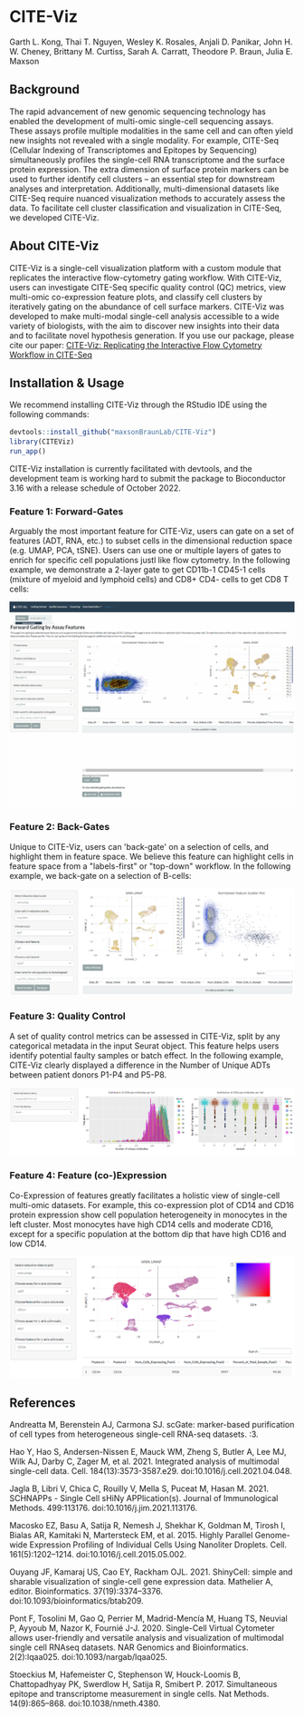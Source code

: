 # CITE-Viz

Garth L. Kong, Thai T. Nguyen, Wesley K. Rosales, Anjali D. Panikar, John H. W. Cheney, Brittany M. Curtiss, Sarah A. Carratt, Theodore P. Braun, Julia E. Maxson

## Background

The rapid advancement of new genomic sequencing technology has enabled the development of multi-omic single-cell sequencing assays. These assays profile multiple modalities in the same cell and can often yield new insights not revealed with a single modality. For example, CITE-Seq (Cellular Indexing of Transcriptomes and Epitopes by Sequencing) simultaneously profiles the single-cell RNA transcriptome and the surface protein expression. The extra dimension of surface protein markers can be used to further identify cell clusters – an essential step for downstream analyses and interpretation. Additionally, multi-dimensional datasets like CITE-Seq require nuanced visualization methods to accurately assess the data. To facilitate cell cluster classification and visualization in CITE-Seq, we developed CITE-Viz. 

## About CITE-Viz

CITE-Viz is a single-cell visualization platform with a custom module that replicates the interactive flow-cytometry gating workflow. With CITE-Viz, users can investigate CITE-Seq specific quality control (QC) metrics, view multi-omic co-expression feature plots, and classify cell clusters by iteratively gating on the abundance of cell surface markers. CITE-Viz was developed to make multi-modal single-cell analysis accessible to a wide variety of biologists, with the aim to discover new insights into their data and to facilitate novel hypothesis generation. If you use our package, please cite our paper: [CITE-Viz: Replicating the Interactive Flow Cytometry Workflow in CITE-Seq](https://www.biorxiv.org/content/10.1101/2022.05.15.491411v1)

## Installation & Usage

We recommend installing CITE-Viz through the RStudio IDE using the following commands:

```R
devtools::install_github("maxsonBraunLab/CITE-Viz")
library(CITEViz)
run_app()
```

CITE-Viz installation is currently facilitated with devtools, and the development team is working hard to submit the package to Bioconductor 3.16 with a release schedule of October 2022.

### Feature 1: Forward-Gates

Arguably the most important feature for CITE-Viz, users can gate on a set of features (ADT, RNA, etc.) to subset cells in the dimensional reduction space (e.g. UMAP, PCA, tSNE). Users can use one or multiple layers of gates to enrich for specific cell populations justl like flow cytometry. In the following example, we demonstrate a 2-layer gate to get CD11b-1 CD45-1 cells (mixture of myeloid and lymphoid cells) and CD8+ CD4- cells to get CD8 T cells:

![forward-gate](inst/app/www/T-cell-gates.gif)

### Feature 2: Back-Gates

Unique to CITE-Viz, users can 'back-gate' on a selection of cells, and highlight them in feature space. We believe this feature can highlight cells in feature space from a "labels-first" or "top-down" workflow. In the following example, we back-gate on a selection of B-cells:

![back-gate](inst/app/www/backgate-b-cells.png)

### Feature 3: Quality Control

A set of quality control metrics can be assessed in CITE-Viz, split by any categorical metadata in the input Seurat object. This feature helps users identify potential faulty samples or batch effect. In the following example, CITE-Viz clearly displayed a difference in the Number of Unique ADTs between patient donors P1-P4 and P5-P8.

![quality-control](inst/app/www/qc-unique-adt.png)

### Feature 4: Feature (co-)Expression

Co-Expression of features greatly facilitates a holistic view of single-cell multi-omic datasets. For example, this co-expression plot of CD14 and CD16 protein expression show cell population heterogeneity in monocytes in the left cluster. Most monocytes have high CD14 cells and moderate CD16, except for a specific population at the bottom dip that have high CD16 and low CD14. 

![co-expression](inst/app/www/co-expression.png)

## References


Andreatta M, Berenstein AJ, Carmona SJ. scGate: marker-based purification of cell types from heterogeneous single-cell RNA-seq datasets. :3.

Hao Y, Hao S, Andersen-Nissen E, Mauck WM, Zheng S, Butler A, Lee MJ, Wilk AJ, Darby C, Zager M, et al. 2021. Integrated analysis of multimodal single-cell data. Cell. 184(13):3573-3587.e29. doi:10.1016/j.cell.2021.04.048.

Jagla B, Libri V, Chica C, Rouilly V, Mella S, Puceat M, Hasan M. 2021. SCHNAPPs - Single Cell sHiNy APPlication(s). Journal of Immunological Methods. 499:113176. doi:10.1016/j.jim.2021.113176.

Macosko EZ, Basu A, Satija R, Nemesh J, Shekhar K, Goldman M, Tirosh I, Bialas AR, Kamitaki N, Martersteck EM, et al. 2015. Highly Parallel Genome-wide Expression Profiling of Individual Cells Using Nanoliter Droplets. Cell. 161(5):1202–1214. doi:10.1016/j.cell.2015.05.002.

Ouyang JF, Kamaraj US, Cao EY, Rackham OJL. 2021. ShinyCell: simple and sharable visualization of single-cell gene expression data. Mathelier A, editor. Bioinformatics. 37(19):3374–3376. doi:10.1093/bioinformatics/btab209.

Pont F, Tosolini M, Gao Q, Perrier M, Madrid-Mencía M, Huang TS, Neuvial P, Ayyoub M, Nazor K, Fournié J-J. 2020. Single-Cell Virtual Cytometer allows user-friendly and versatile analysis and visualization of multimodal single cell RNAseq datasets. NAR Genomics and Bioinformatics. 2(2):lqaa025. doi:10.1093/nargab/lqaa025.

Stoeckius M, Hafemeister C, Stephenson W, Houck-Loomis B, Chattopadhyay PK, Swerdlow H, Satija R, Smibert P. 2017. Simultaneous epitope and transcriptome measurement in single cells. Nat Methods. 14(9):865–868. doi:10.1038/nmeth.4380.
